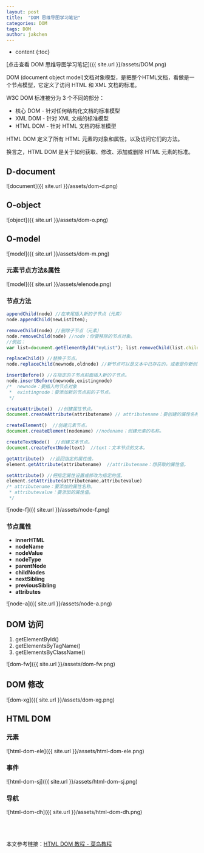 ```yaml
---
layout: post
title:  "DOM 思维导图学习笔记"
categories: DOM
tags: DOM
author: jakchen
---
```

* content
{:toc}

[点击查看 DOM 思维导图学习笔记]({{ site.url }}/assets/DOM.png)

DOM (document object model)文档对象模型，是把整个HTML文档，看做是一个节点模型，它定义了访问 HTML 和 XML 文档的标准。




W3C DOM 标准被分为 3 个不同的部分：

- 核心 DOM - 针对任何结构化文档的标准模型
- XML DOM - 针对 XML 文档的标准模型
- HTML DOM - 针对 HTML 文档的标准模型

HTML DOM 定义了所有 HTML 元素的对象和属性，以及访问它们的方法。

换言之，HTML DOM 是关于如何获取、修改、添加或删除 HTML 元素的标准。

## D-document
![document]({{ site.url }}/assets/dom-d.png)

## O-object
![object]({{ site.url }}/assets/dom-o.png)

## O-model
![model]({{ site.url }}/assets/dom-m.png)

### 元素节点方法&属性
![model]({{ site.url }}/assets/elenode.png)

### 节点方法

```javascript
appendChild(node) //在末尾插入新的子节点（元素）
node.appendChild(newListItem);

removeChild(node) //删除子节点（元素）
node.removeChild(node) //node：你要移除的节点对象。
//例如：
var list=document.getElementById("myList"); list.removeChild(list.childNodes[0]);

replaceChild() //替换子节点。
node.replaceChild(newnode,oldnode) //新节点可以是文本中已存在的，或者是你新创建的。

insertBefore() //在指定的子节点前面插入新的子节点。
node.insertBefore(newnode,existingnode)
/*  newnode：要插入的节点对象
 *  existingnode：要添加新的节点前的子节点。
 */

createAttribute()  //创建属性节点。
document.createAttribute(attributename) // attributename：要创建的属性名称。

createElement()  //创建元素节点。
document.createElement(nodename) //nodename：创建元素的名称。

createTextNode()  //创建文本节点。
document.createTextNode(text)  //text：文本节点的文本。

getAttribute()  //返回指定的属性值。
element.getAttribute(attributename)  //attributename：想获取的属性值。

setAttribute() //把指定属性设置或修改为指定的值。
element.setAttribute(attributename,attributevalue)
/* attributename：要添加的属性名称。
 * attributevalue：要添加的属性值。
 */
```

![node-f]({{ site.url }}/assets/node-f.png)

### 节点属性


- **innerHTML**
- **nodeName**
- **nodeValue**
- **nodeType**
- **parentNode**
- **childNodes**
- **nextSibling**
- **previousSibling**
- **attributes**


![node-a]({{ site.url }}/assets/node-a.png)

## DOM 访问

1. getElementById()
2. getElementsByTagName()
3. getElementsByClassName()

![dom-fw]({{ site.url }}/assets/dom-fw.png)

## DOM 修改

![dom-xg]({{ site.url }}/assets/dom-xg.png)

## HTML DOM

### 元素
![html-dom-ele]({{ site.url }}/assets/html-dom-ele.png)

### 事件
![html-dom-sj]({{ site.url }}/assets/html-dom-sj.png)

### 导航
![html-dom-dh]({{ site.url }}/assets/html-dom-dh.png)

<br><br><br>
本文参考链接：[HTML DOM 教程 - 菜鸟教程](http://www.runoob.com/htmldom/htmldom-tutorial.html)